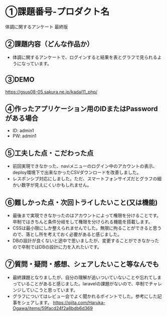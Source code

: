 # ①課題番号-プロダクト名

体調に関するアンケート 最終版

## ②課題内容（どんな作品か）

- 体調に関するアンケートで、ログインすると結果を表とグラフで見られるようになっています。

## ③DEMO

https://gsus08-05.sakura.ne.jp/kadai11_php/

## ④作ったアプリケーション用のIDまたはPasswordがある場合

- ID: admin1
- PW: admin1

## ⑤工夫した点・こだわった点

- 前回実現できなかった、naviメニューのログイン中のアカウントの表示、deploy環境下で出来なかったCSVダウンロードを改善しました。
- レスポンシブ対応にしました。ただ、スマートフォンサイズだとグラフの細かい数字が見えにくいかもしれません。

## ⑥難しかった点・次回トライしたいこと(又は機能)

- 最後まで実現できなかったのはアカウントによって権限を分けることです。卒制ではきちんと条件分岐をして権限を分けられる機能を搭載します。
- CSSは最小限にしか整えられませんでした。無限に拘ることができると思うので、落とし所を考えておく必要があると感じました。
- DBの設計が良くないと途中で思いましたが、変更することができなかったので卒制ではDBの設計に力を入れたいです。

## ⑦質問・疑問・感想、シェアしたいこと等なんでも

- 最終課題となりましたが、自分の理解が追いついていないことや忘れてしまっていることがあると感じました。laravelの課題がないので、卒制でチャレンジしていこうと思っています。
- グラフについてはレビュー会でよく聞かれるポイントでした。参考にした記事をシェアします。
https://qiita.com/Haruka-Ogawa/items/59facd24f2a8bdb6d369
